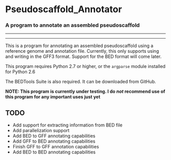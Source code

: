 # Pseudoscaffold_Annotator
### A program to annotate an assembled pseudoscaffold
___
___

This is a program for annotating an assembled pseudoscaffold using a reference genome and annotation file. Currently, this only supports using and writing in the GFF3 format. Support for the BED format will come later.

This program requires Python 2.7 or higher, or the `argparse` module installed for Python 2.6

The BEDTools Suite is also required. It can be downloaded from GitHub.

**NOTE: This program is currently under testing. I do _not_ recommend use of this program for any important uses just yet**

## TODO

 - Add support for extracting information from BED file
 - Add parallelization support
 - Add BED to GFF annotating capabilities
 - Add GFF to BED annotating capabilities
 - Finish GFF to GFF annotation capabilities
 - Add BED to BED annotating capabilities